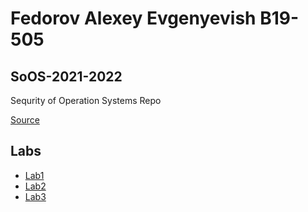 # Fedorov Alexey Evgenyevish B19-505
## SoOS-2021-2022
Sequrity of Operation Systems Repo  
  
[Source](https://github.com/efanov/mephi/wiki/%D0%91%D0%B5%D0%B7%D0%BE%D0%BF%D0%B0%D1%81%D0%BD%D0%BE%D1%81%D1%82%D1%8C-%D0%BE%D0%BF%D0%B5%D1%80%D0%B0%D1%86%D0%B8%D0%BE%D0%BD%D0%BD%D1%8B%D1%85-%D1%81%D0%B8%D1%81%D1%82%D0%B5%D0%BC)
## Labs
  - [Lab1](https://github.com/ullibniss/SoOS-2021-2022/tree/master/labs/lab1)
  - [Lab2](https://github.com/ullibniss/SoOS-2021-2022/tree/master/labs/lab2)
  - [Lab3](https://github.com/ullibniss/SoOS-2021-2022/tree/master/labs/lab3)
